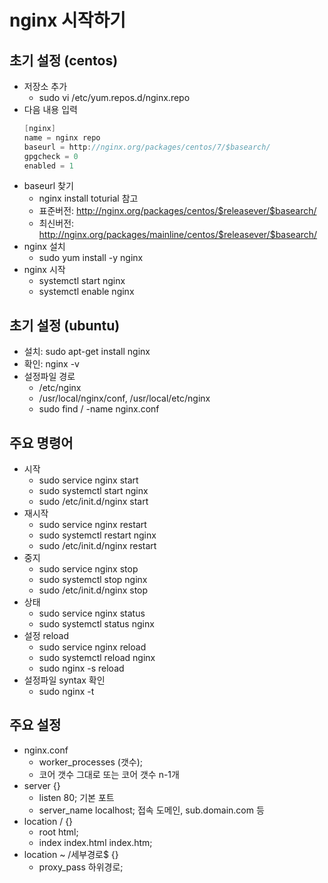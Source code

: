 # nginx 시작하기

## 초기 설정 (centos)
- 저장소 추가
  - sudo vi /etc/yum.repos.d/nginx.repo
- 다음 내용 입력
  ~~~java
  [nginx]
  name = nginx repo
  baseurl = http://nginx.org/packages/centos/7/$basearch/
  gpgcheck = 0
  enabled = 1
  ~~~
- baseurl 찾기
  - nginx install toturial 참고
  - 표준버전: http://nginx.org/packages/centos/$releasever/$basearch/
  - 최신버전: http://nginx.org/packages/mainline/centos/$releasever/$basearch/
- nginx 설치
  - sudo yum install -y nginx
- nginx 시작
  - systemctl start nginx
  - systemctl enable nginx

## 초기 설정 (ubuntu)
- 설치: sudo apt-get install nginx
- 확인: nginx -v
- 설정파일 경로
  - /etc/nginx
  - /usr/local/nginx/conf, /usr/local/etc/nginx
  - sudo find / -name nginx.conf

## 주요 명령어
- 시작
  - sudo service nginx start
  - sudo systemctl start nginx
  - sudo /etc/init.d/nginx start
- 재시작
  - sudo service nginx restart
  - sudo systemctl restart nginx
  - sudo /etc/init.d/nginx restart
- 중지
  - sudo service nginx stop
  - sudo systemctl stop nginx
  - sudo /etc/init.d/nginx stop
- 상태
  - sudo service nginx status
  - sudo systemctl status nginx
- 설정 reload
  - sudo service nginx reload
  - sudo systemctl reload nginx
  - sudo nginx -s reload
- 설정파일 syntax 확인
  - sudo nginx -t

## 주요 설정
- nginx.conf
  - worker_processes (갯수);
  - 코어 갯수 그대로 또는 코어 갯수 n-1개
- server {}
  - listen 80; 기본 포트
  - server_name localhost; 접속 도메인, sub.domain.com 등
- location / {}
  - root html;
  - index index.html index.htm;
- location ~ /세부경로$ {}
  - proxy_pass 하위경로;
